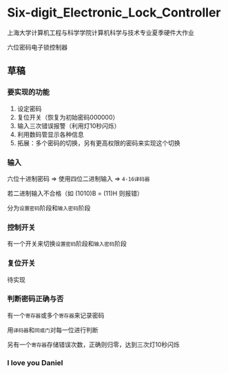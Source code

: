 # Six-digit_Electronic_Lock_Controller
上海大学计算机工程与科学学院计算机科学与技术专业夏季硬件大作业

六位密码电子锁控制器

## 草稿

### 要实现的功能

1. 设定密码
2. 复位开关（恢复为初始密码000000）
3. 输入三次错误报警（利用灯10秒闪烁）
4. 利用数码管显示各种信息
5. 拓展：多个密码的切换，另有更高权限的密码来实现这个切换



### 输入

六位十进制密码 => 使用四位二进制输入 => `4-16译码器`

若二进制输入不合格（如 (1010)B = (11)H 则报错）

分为`设置密码`阶段和`输入密码`阶段



### 控制开关

有一个开关来切换`设置密码`阶段和`输入密码`阶段



### 复位开关

待实现



### 判断密码正确与否

有一个`寄存器`或多个`寄存器`来记录密码

用`译码器`和`同或门`对每一位进行判断		

另有一个`寄存器`存储错误次数，正确则归零，达到三次灯10秒闪烁


### 

### I love you Daniel
